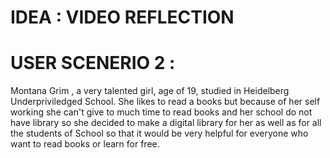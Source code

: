 # IDEA : VIDEO REFLECTION

# USER SCENERIO 2 :

Montana Grim , a very talented girl, age of 19, studied in Heidelberg Underpriviledged School. She likes to read a books but because of her self working she can't give to much time to read books and her school do not have library so she decided to make a digital library for her as well as for all the students of School so that it would be very helpful for everyone who want to read books or learn for free.

